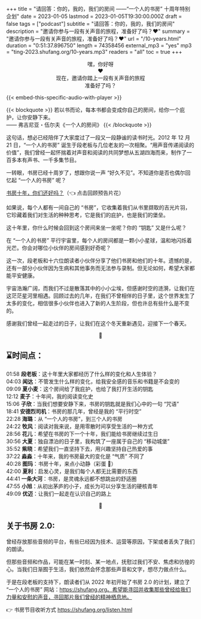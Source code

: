 +++
title = "请回答：你的，我的，我们的房间 ——“一个人的书房” 十周年特别企划"
date = 2023-01-05
lastmod = 2023-01-05T19:30:00.000Z
draft = false
tags = ["podcast"]
subtitle = "请回答：你的，我的，我们的房间"
description = "邀请你参与一段有关声音的旅程，准备好了吗？❤️"
summary = "邀请你参与一段有关声音的旅程，准备好了吗？❤️"
url = "/10-years.html"
duration = "0:51:37.896750"
length = 74358456
external_mp3 = "yes"
mp3 = "ting-2023.shufang.org/10-years.mp3"
readers = "all"
toc = true
+++

<p style="text-align: center;">
嘿，你好呀<br />
❤️<br />
现在，邀请你踏上一段有关声音的旅程<br />
准备好了吗？<br />
</p>

{{< embed-this-specific-audio-with-player >}}

{{< blockquote >}}
若以书而论，每本书都会变成你自己的房间，给你一个庇护，让你安静下来。  
—— 弗吉尼亚・伍尔夫《一个人的房间》
{{< /blockquote >}}

这句话，想必已经陪伴了大家度过了一段又一段静谧的读书时光。2012 年 12 月 21 日，“一个人的书房” 诞生于段老板与几位老友的一次相聚。“用声音传递阅读的价值”，我们曾经一起怀揣着对声音和阅读的共同梦想从五湖四海而来，制作了一百多本有声书、一千多集节目。

一转眼，书房已经十周岁了，想跟你说一声 “好久不见”。不知道你是否也偶尔回忆起 “一个人的书房” 呢？

[书房十年，你们还好吗？](https://shufang.org/10-years-trailer.html)（👈 点击回顾预告片花）

如果说，每个人都有一间自己的 “书房”，它收集着我们从书里撷取的吉光片羽，它珍藏着我们对生活的种种思考，它是我们的庇护，也是我们的堡垒。

这十年里，你什么时候会回到这个房间来坐一坐呢？你的 “钥匙” 又是什么呢？

在 “一个人的书房” 平行宇宙里，每个人的房间都是一颗小小星球，温和地闪烁着光芒。你会对哪位小伙伴的房间感到好奇呢？

这一次，段老板和十六位朗读者小伙伴分享了他们书房和他们的十年。遗憾的是，还有一部分小伙伴因为生病和其他事务而无法参与录制。但无论如何，希望大家都能平安健康。

宇宙浩瀚广阔，而我们不过是散落其中的小小尘埃，但感谢时空的涟漪，让我们在这茫茫星河里相遇。回顾过去的几年，在我们不曾相伴的日子里，这个世界发生了太多的变化，相信很多小伙伴也进入了新的人生阶段，但也许总有些什么是不变的。

感谢我们曾经一起走过的日子，让我们在这个冬天重新遇见，迎接下一个春天。

<p style="text-align: center;">
🌱
</p>

## ⌛️时间点：

01:58 **段老板**：这十年里大家都经历了什么样的变化和人生体验？  
04:03 **闻达**：不管发生什么样的变化，给我安全感的音乐和书籍是不会变的  
09:09 **夏小麦**：这个房间给了我庇护，也给了我打开生活的钥匙  
12:12 **麦子**：十年间，我的阅读变化史  
15:06 **子欣**：当我们想要安静下来，书房的钥匙就是我们心中的一句 “咒语”  
18:41 **安德烈司机**：书房的那几年，曾经是我的 “平行时空”  
22:28 **海璐**：从 “一个人的书房”，到三个人的书房  
24:22 **牧风**：阅读对我来说，是用零散时间享受生活的一种方式  
28:56 **花儿**：希望在书房的下一个十年，我们能给书房继续过生日  
30:56 **大夏**：独自漂泊的日子里，我构筑了一座属于自己的 “移动城堡”  
35:52 **紫晓**：希望我们一直坚持下去，用兴趣坚持自己热爱的事  
37:22 **淼淼**：十年来，我的书房最大的变化是 “气质” 不同了  
40:28 **图玛**：书房十年，来点小动静（彩蛋 🎵）  
42:00 **夏利**：启发心灵，是我们每个人都无比需要的东西  
44:41 **一条大河**：书房，是灵魂永远都不想跳出的舒适圈  
47:55 **小旭**：从初出茅庐的小子，成长为可以分享生活的硬核青年  
49:09 **优迈**：让我们一起走在认识自己的路上

<p style="text-align: center;">
🔑
</p>

## 关于书房 2.0:

曾经存放那些音频的平台，有些已经因为技术、运营等原因，下架或者丢失了我们的朗读。

但那些音频和作品，可能在某一时刻、某一地点，抚慰过我们不安、焦虑和彷徨的心。当我们日渐囿于生活，我们依然会怀念那些声音和文字，想尽力做点什么。

于是在段老板的支持下，朗读者们从 2022 年初开始了书房 2.0 的计划，建立了 “一个人的书房” 网站：https://shufang.org。希望能寻回并收集那些曾经给我们力量和安慰的声音，寻回那片我们曾经的精神栖息地。

👉 书房节目收听方式 https://shufang.org/listen.html
